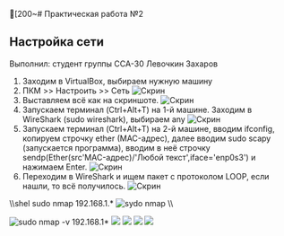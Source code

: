 [200~# Практическая работа №2

## Настройка сети

Выполнил: студент группы ССА-30 Левочкин Захаров
 1. Заходим в VirtualBox, выбираем нужную машину
 2. ПКМ >> Настроить >> Сеть
![Скрин](https://i.ibb.co/1QKdZJN/1.png)
 3. Выставляем всё как на скриншоте.
![Скрин](https://i.ibb.co/vj9ZQg1/2.png)
 4. Запускаем терминал (Ctrl+Alt+T) на 1-й машине. Заходим в WireShark (sudo wireshark), выбираем any
![Скрин](https://i.ibb.co/K01p8Q5/5.png)
 5. Запускаем терминал (Ctrl+Alt+T) на 2-й машине, вводим ifconfig, копируем строчку ether (MAC-адрес), далее вводим sudo scapy (запускается программа), вводим в неё строчку sendp(Ether(src'MAC-адрес)/'Любой текст',iface='enp0s3') и нажимаем Enter.
![Скрин](https://i.ibb.co/N1S2Jp3/3.png)
 6. Переходим в WireShark и ищем пакет с протоколом LOOP, если нашли, то всё получилось.
![Скрин](https://i.ibb.co/KwK40CK/4.png)





\\\shel
sudo nmap 192.168.1.*
![sydo nmap](https://i.ibb.co/0qMQg1J/2020-11-28-124652.png)
\\\

![sudo nmap -v 192.168.1*](https://i.ibb.co/mFG0cKz/2020-11-28-125606.png)
![](https://i.ibb.co/72wtqKy/2020-11-28-125843.png)
![](https://i.ibb.co/HCG4Mjc/2020-11-28-125949.png)
![](https://i.ibb.co/WfnDmtZ/2020-11-28-130317.png)
![](https://i.ibb.co/mtYMwp2/2020-11-28-130714.png)


